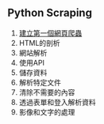 ## Python Scraping
1. [建立第一個網頁爬蟲](./建立第一個網頁爬蟲)
2. HTML的剖析
3. 網站解析
4. 使用API
5. 儲存資料
6. 解析特定文件
7. 清除不需要的內容
8. 透過表單和登入解析資料
9. 影像和文字的處理